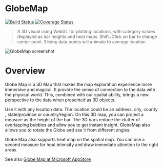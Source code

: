 # GlobeMap
[![Build Status](https://travis-ci.org/Microsoft/powerbi-visuals-globemap.svg?branch=master)](https://travis-ci.org/Microsoft/powerbi-visuals-globemap) [![Coverage Status](https://coveralls.io/repos/github/Microsoft/powerbi-visuals-globemap/badge.svg?branch=master)](https://coveralls.io/github/Microsoft/powerbi-visuals-globemap?branch=master)

> A 3D visual using WebGL for plotting locations, with category values displayed as bar heights and heat maps. Shift+Click on bar to change center point. Slicing data points will animate to average location. 

![GlobeMap screenshot](https://az158878.vo.msecnd.net/marketing/Partner_21474836617/Product_42949680586/Asset_87f58068-9b83-4a54-8889-66617065ec5a/GlobeMapscreenshot2.png)

# Overview
Globe Map is a 3D Map that makes the map exploration experience more immersive and magical. It provide the sense of connection to the data with the physical world. This, combined with our spatial ability, brings a new perspective to the data when presented as 3D objects.

Use it with any location data. The location could be an address, city, county , state/province or country/region. On this 3D map, you can project a measure as the height of the bar. The 3D bars reduce the clutter of overlapping bubbles and allow you to get instant insight. GlobeMap also allows you to rotate the Globe and see it from different angles.

Globe Map also supports heat map on the spatial map. You can use a second measure for heat intensity and draw immediate attention to the right areas.

See also [Globe Map at Microsoft AppStore](https://appsource.microsoft.com/en-us/product/power-bi-visuals/WA104380799)